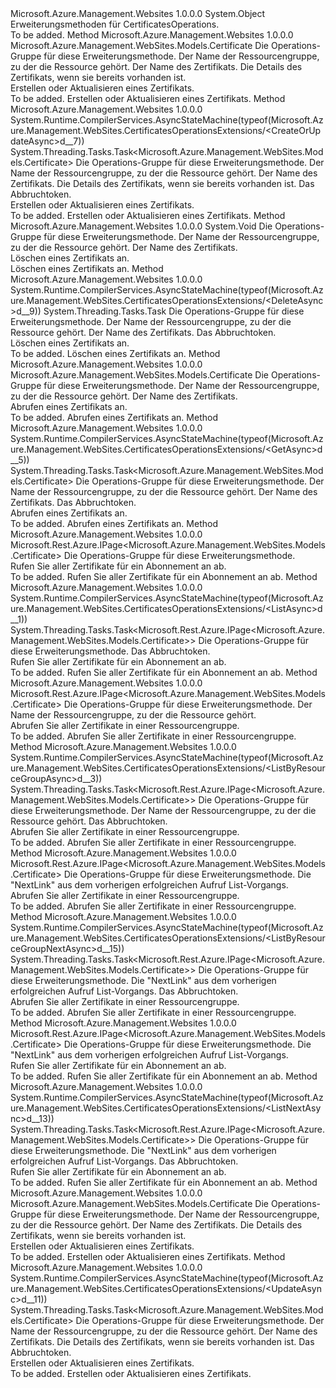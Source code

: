 <Type Name="CertificatesOperationsExtensions" FullName="Microsoft.Azure.Management.WebSites.CertificatesOperationsExtensions">
  <TypeSignature Language="C#" Value="public static class CertificatesOperationsExtensions" />
  <TypeSignature Language="ILAsm" Value=".class public auto ansi abstract sealed beforefieldinit CertificatesOperationsExtensions extends System.Object" />
  <TypeSignature Language="DocId" Value="T:Microsoft.Azure.Management.WebSites.CertificatesOperationsExtensions" />
  <TypeSignature Language="VB.NET" Value="Public Module CertificatesOperationsExtensions" />
  <TypeSignature Language="F#" Value="type CertificatesOperationsExtensions = class" />
  <AssemblyInfo>
    <AssemblyName>Microsoft.Azure.Management.Websites</AssemblyName>
    <AssemblyVersion>1.0.0.0</AssemblyVersion>
  </AssemblyInfo>
  <Base>
    <BaseTypeName>System.Object</BaseTypeName>
  </Base>
  <Interfaces />
  <Docs>
    <summary>
            Erweiterungsmethoden für CertificatesOperations.
            </summary>
    <remarks>To be added.</remarks>
  </Docs>
  <Members>
    <Member MemberName="CreateOrUpdate">
      <MemberSignature Language="C#" Value="public static Microsoft.Azure.Management.WebSites.Models.Certificate CreateOrUpdate (this Microsoft.Azure.Management.WebSites.ICertificatesOperations operations, string resourceGroupName, string name, Microsoft.Azure.Management.WebSites.Models.Certificate certificateEnvelope);" />
      <MemberSignature Language="ILAsm" Value=".method public static hidebysig class Microsoft.Azure.Management.WebSites.Models.Certificate CreateOrUpdate(class Microsoft.Azure.Management.WebSites.ICertificatesOperations operations, string resourceGroupName, string name, class Microsoft.Azure.Management.WebSites.Models.Certificate certificateEnvelope) cil managed" />
      <MemberSignature Language="DocId" Value="M:Microsoft.Azure.Management.WebSites.CertificatesOperationsExtensions.CreateOrUpdate(Microsoft.Azure.Management.WebSites.ICertificatesOperations,System.String,System.String,Microsoft.Azure.Management.WebSites.Models.Certificate)" />
      <MemberSignature Language="VB.NET" Value="&lt;Extension()&gt;&#xA;Public Function CreateOrUpdate (operations As ICertificatesOperations, resourceGroupName As String, name As String, certificateEnvelope As Certificate) As Certificate" />
      <MemberSignature Language="F#" Value="static member CreateOrUpdate : Microsoft.Azure.Management.WebSites.ICertificatesOperations * string * string * Microsoft.Azure.Management.WebSites.Models.Certificate -&gt; Microsoft.Azure.Management.WebSites.Models.Certificate" Usage="Microsoft.Azure.Management.WebSites.CertificatesOperationsExtensions.CreateOrUpdate (operations, resourceGroupName, name, certificateEnvelope)" />
      <MemberType>Method</MemberType>
      <AssemblyInfo>
        <AssemblyName>Microsoft.Azure.Management.Websites</AssemblyName>
        <AssemblyVersion>1.0.0.0</AssemblyVersion>
      </AssemblyInfo>
      <ReturnValue>
        <ReturnType>Microsoft.Azure.Management.WebSites.Models.Certificate</ReturnType>
      </ReturnValue>
      <Parameters>
        <Parameter Name="operations" Type="Microsoft.Azure.Management.WebSites.ICertificatesOperations" RefType="this" />
        <Parameter Name="resourceGroupName" Type="System.String" />
        <Parameter Name="name" Type="System.String" />
        <Parameter Name="certificateEnvelope" Type="Microsoft.Azure.Management.WebSites.Models.Certificate" />
      </Parameters>
      <Docs>
        <param name="operations">
            Die Operations-Gruppe für diese Erweiterungsmethode.
            </param>
        <param name="resourceGroupName">
            Der Name der Ressourcengruppe, zu der die Ressource gehört.
            </param>
        <param name="name">
            Der Name des Zertifikats.
            </param>
        <param name="certificateEnvelope">
            Die Details des Zertifikats, wenn sie bereits vorhanden ist.
            </param>
        <summary>
            Erstellen oder Aktualisieren eines Zertifikats.
            </summary>
        <returns>To be added.</returns>
        <remarks>
            Erstellen oder Aktualisieren eines Zertifikats.
            </remarks>
      </Docs>
    </Member>
    <Member MemberName="CreateOrUpdateAsync">
      <MemberSignature Language="C#" Value="public static System.Threading.Tasks.Task&lt;Microsoft.Azure.Management.WebSites.Models.Certificate&gt; CreateOrUpdateAsync (this Microsoft.Azure.Management.WebSites.ICertificatesOperations operations, string resourceGroupName, string name, Microsoft.Azure.Management.WebSites.Models.Certificate certificateEnvelope, System.Threading.CancellationToken cancellationToken = null);" />
      <MemberSignature Language="ILAsm" Value=".method public static hidebysig class System.Threading.Tasks.Task`1&lt;class Microsoft.Azure.Management.WebSites.Models.Certificate&gt; CreateOrUpdateAsync(class Microsoft.Azure.Management.WebSites.ICertificatesOperations operations, string resourceGroupName, string name, class Microsoft.Azure.Management.WebSites.Models.Certificate certificateEnvelope, valuetype System.Threading.CancellationToken cancellationToken) cil managed" />
      <MemberSignature Language="DocId" Value="M:Microsoft.Azure.Management.WebSites.CertificatesOperationsExtensions.CreateOrUpdateAsync(Microsoft.Azure.Management.WebSites.ICertificatesOperations,System.String,System.String,Microsoft.Azure.Management.WebSites.Models.Certificate,System.Threading.CancellationToken)" />
      <MemberSignature Language="F#" Value="static member CreateOrUpdateAsync : Microsoft.Azure.Management.WebSites.ICertificatesOperations * string * string * Microsoft.Azure.Management.WebSites.Models.Certificate * System.Threading.CancellationToken -&gt; System.Threading.Tasks.Task&lt;Microsoft.Azure.Management.WebSites.Models.Certificate&gt;" Usage="Microsoft.Azure.Management.WebSites.CertificatesOperationsExtensions.CreateOrUpdateAsync (operations, resourceGroupName, name, certificateEnvelope, cancellationToken)" />
      <MemberType>Method</MemberType>
      <AssemblyInfo>
        <AssemblyName>Microsoft.Azure.Management.Websites</AssemblyName>
        <AssemblyVersion>1.0.0.0</AssemblyVersion>
      </AssemblyInfo>
      <Attributes>
        <Attribute>
          <AttributeName>System.Runtime.CompilerServices.AsyncStateMachine(typeof(Microsoft.Azure.Management.WebSites.CertificatesOperationsExtensions/&lt;CreateOrUpdateAsync&gt;d__7))</AttributeName>
        </Attribute>
      </Attributes>
      <ReturnValue>
        <ReturnType>System.Threading.Tasks.Task&lt;Microsoft.Azure.Management.WebSites.Models.Certificate&gt;</ReturnType>
      </ReturnValue>
      <Parameters>
        <Parameter Name="operations" Type="Microsoft.Azure.Management.WebSites.ICertificatesOperations" RefType="this" />
        <Parameter Name="resourceGroupName" Type="System.String" />
        <Parameter Name="name" Type="System.String" />
        <Parameter Name="certificateEnvelope" Type="Microsoft.Azure.Management.WebSites.Models.Certificate" />
        <Parameter Name="cancellationToken" Type="System.Threading.CancellationToken" />
      </Parameters>
      <Docs>
        <param name="operations">
            Die Operations-Gruppe für diese Erweiterungsmethode.
            </param>
        <param name="resourceGroupName">
            Der Name der Ressourcengruppe, zu der die Ressource gehört.
            </param>
        <param name="name">
            Der Name des Zertifikats.
            </param>
        <param name="certificateEnvelope">
            Die Details des Zertifikats, wenn sie bereits vorhanden ist.
            </param>
        <param name="cancellationToken">
            Das Abbruchtoken.
            </param>
        <summary>
            Erstellen oder Aktualisieren eines Zertifikats.
            </summary>
        <returns>To be added.</returns>
        <remarks>
            Erstellen oder Aktualisieren eines Zertifikats.
            </remarks>
      </Docs>
    </Member>
    <Member MemberName="Delete">
      <MemberSignature Language="C#" Value="public static void Delete (this Microsoft.Azure.Management.WebSites.ICertificatesOperations operations, string resourceGroupName, string name);" />
      <MemberSignature Language="ILAsm" Value=".method public static hidebysig void Delete(class Microsoft.Azure.Management.WebSites.ICertificatesOperations operations, string resourceGroupName, string name) cil managed" />
      <MemberSignature Language="DocId" Value="M:Microsoft.Azure.Management.WebSites.CertificatesOperationsExtensions.Delete(Microsoft.Azure.Management.WebSites.ICertificatesOperations,System.String,System.String)" />
      <MemberSignature Language="VB.NET" Value="&lt;Extension()&gt;&#xA;Public Sub Delete (operations As ICertificatesOperations, resourceGroupName As String, name As String)" />
      <MemberSignature Language="F#" Value="static member Delete : Microsoft.Azure.Management.WebSites.ICertificatesOperations * string * string -&gt; unit" Usage="Microsoft.Azure.Management.WebSites.CertificatesOperationsExtensions.Delete (operations, resourceGroupName, name)" />
      <MemberType>Method</MemberType>
      <AssemblyInfo>
        <AssemblyName>Microsoft.Azure.Management.Websites</AssemblyName>
        <AssemblyVersion>1.0.0.0</AssemblyVersion>
      </AssemblyInfo>
      <ReturnValue>
        <ReturnType>System.Void</ReturnType>
      </ReturnValue>
      <Parameters>
        <Parameter Name="operations" Type="Microsoft.Azure.Management.WebSites.ICertificatesOperations" RefType="this" />
        <Parameter Name="resourceGroupName" Type="System.String" />
        <Parameter Name="name" Type="System.String" />
      </Parameters>
      <Docs>
        <param name="operations">
            Die Operations-Gruppe für diese Erweiterungsmethode.
            </param>
        <param name="resourceGroupName">
            Der Name der Ressourcengruppe, zu der die Ressource gehört.
            </param>
        <param name="name">
            Der Name des Zertifikats.
            </param>
        <summary>
            Löschen eines Zertifikats an.
            </summary>
        <remarks>
            Löschen eines Zertifikats an.
            </remarks>
      </Docs>
    </Member>
    <Member MemberName="DeleteAsync">
      <MemberSignature Language="C#" Value="public static System.Threading.Tasks.Task DeleteAsync (this Microsoft.Azure.Management.WebSites.ICertificatesOperations operations, string resourceGroupName, string name, System.Threading.CancellationToken cancellationToken = null);" />
      <MemberSignature Language="ILAsm" Value=".method public static hidebysig class System.Threading.Tasks.Task DeleteAsync(class Microsoft.Azure.Management.WebSites.ICertificatesOperations operations, string resourceGroupName, string name, valuetype System.Threading.CancellationToken cancellationToken) cil managed" />
      <MemberSignature Language="DocId" Value="M:Microsoft.Azure.Management.WebSites.CertificatesOperationsExtensions.DeleteAsync(Microsoft.Azure.Management.WebSites.ICertificatesOperations,System.String,System.String,System.Threading.CancellationToken)" />
      <MemberSignature Language="F#" Value="static member DeleteAsync : Microsoft.Azure.Management.WebSites.ICertificatesOperations * string * string * System.Threading.CancellationToken -&gt; System.Threading.Tasks.Task" Usage="Microsoft.Azure.Management.WebSites.CertificatesOperationsExtensions.DeleteAsync (operations, resourceGroupName, name, cancellationToken)" />
      <MemberType>Method</MemberType>
      <AssemblyInfo>
        <AssemblyName>Microsoft.Azure.Management.Websites</AssemblyName>
        <AssemblyVersion>1.0.0.0</AssemblyVersion>
      </AssemblyInfo>
      <Attributes>
        <Attribute>
          <AttributeName>System.Runtime.CompilerServices.AsyncStateMachine(typeof(Microsoft.Azure.Management.WebSites.CertificatesOperationsExtensions/&lt;DeleteAsync&gt;d__9))</AttributeName>
        </Attribute>
      </Attributes>
      <ReturnValue>
        <ReturnType>System.Threading.Tasks.Task</ReturnType>
      </ReturnValue>
      <Parameters>
        <Parameter Name="operations" Type="Microsoft.Azure.Management.WebSites.ICertificatesOperations" RefType="this" />
        <Parameter Name="resourceGroupName" Type="System.String" />
        <Parameter Name="name" Type="System.String" />
        <Parameter Name="cancellationToken" Type="System.Threading.CancellationToken" />
      </Parameters>
      <Docs>
        <param name="operations">
            Die Operations-Gruppe für diese Erweiterungsmethode.
            </param>
        <param name="resourceGroupName">
            Der Name der Ressourcengruppe, zu der die Ressource gehört.
            </param>
        <param name="name">
            Der Name des Zertifikats.
            </param>
        <param name="cancellationToken">
            Das Abbruchtoken.
            </param>
        <summary>
            Löschen eines Zertifikats an.
            </summary>
        <returns>To be added.</returns>
        <remarks>
            Löschen eines Zertifikats an.
            </remarks>
      </Docs>
    </Member>
    <Member MemberName="Get">
      <MemberSignature Language="C#" Value="public static Microsoft.Azure.Management.WebSites.Models.Certificate Get (this Microsoft.Azure.Management.WebSites.ICertificatesOperations operations, string resourceGroupName, string name);" />
      <MemberSignature Language="ILAsm" Value=".method public static hidebysig class Microsoft.Azure.Management.WebSites.Models.Certificate Get(class Microsoft.Azure.Management.WebSites.ICertificatesOperations operations, string resourceGroupName, string name) cil managed" />
      <MemberSignature Language="DocId" Value="M:Microsoft.Azure.Management.WebSites.CertificatesOperationsExtensions.Get(Microsoft.Azure.Management.WebSites.ICertificatesOperations,System.String,System.String)" />
      <MemberSignature Language="VB.NET" Value="&lt;Extension()&gt;&#xA;Public Function Get (operations As ICertificatesOperations, resourceGroupName As String, name As String) As Certificate" />
      <MemberSignature Language="F#" Value="static member Get : Microsoft.Azure.Management.WebSites.ICertificatesOperations * string * string -&gt; Microsoft.Azure.Management.WebSites.Models.Certificate" Usage="Microsoft.Azure.Management.WebSites.CertificatesOperationsExtensions.Get (operations, resourceGroupName, name)" />
      <MemberType>Method</MemberType>
      <AssemblyInfo>
        <AssemblyName>Microsoft.Azure.Management.Websites</AssemblyName>
        <AssemblyVersion>1.0.0.0</AssemblyVersion>
      </AssemblyInfo>
      <ReturnValue>
        <ReturnType>Microsoft.Azure.Management.WebSites.Models.Certificate</ReturnType>
      </ReturnValue>
      <Parameters>
        <Parameter Name="operations" Type="Microsoft.Azure.Management.WebSites.ICertificatesOperations" RefType="this" />
        <Parameter Name="resourceGroupName" Type="System.String" />
        <Parameter Name="name" Type="System.String" />
      </Parameters>
      <Docs>
        <param name="operations">
            Die Operations-Gruppe für diese Erweiterungsmethode.
            </param>
        <param name="resourceGroupName">
            Der Name der Ressourcengruppe, zu der die Ressource gehört.
            </param>
        <param name="name">
            Der Name des Zertifikats.
            </param>
        <summary>
            Abrufen eines Zertifikats an.
            </summary>
        <returns>To be added.</returns>
        <remarks>
            Abrufen eines Zertifikats an.
            </remarks>
      </Docs>
    </Member>
    <Member MemberName="GetAsync">
      <MemberSignature Language="C#" Value="public static System.Threading.Tasks.Task&lt;Microsoft.Azure.Management.WebSites.Models.Certificate&gt; GetAsync (this Microsoft.Azure.Management.WebSites.ICertificatesOperations operations, string resourceGroupName, string name, System.Threading.CancellationToken cancellationToken = null);" />
      <MemberSignature Language="ILAsm" Value=".method public static hidebysig class System.Threading.Tasks.Task`1&lt;class Microsoft.Azure.Management.WebSites.Models.Certificate&gt; GetAsync(class Microsoft.Azure.Management.WebSites.ICertificatesOperations operations, string resourceGroupName, string name, valuetype System.Threading.CancellationToken cancellationToken) cil managed" />
      <MemberSignature Language="DocId" Value="M:Microsoft.Azure.Management.WebSites.CertificatesOperationsExtensions.GetAsync(Microsoft.Azure.Management.WebSites.ICertificatesOperations,System.String,System.String,System.Threading.CancellationToken)" />
      <MemberSignature Language="F#" Value="static member GetAsync : Microsoft.Azure.Management.WebSites.ICertificatesOperations * string * string * System.Threading.CancellationToken -&gt; System.Threading.Tasks.Task&lt;Microsoft.Azure.Management.WebSites.Models.Certificate&gt;" Usage="Microsoft.Azure.Management.WebSites.CertificatesOperationsExtensions.GetAsync (operations, resourceGroupName, name, cancellationToken)" />
      <MemberType>Method</MemberType>
      <AssemblyInfo>
        <AssemblyName>Microsoft.Azure.Management.Websites</AssemblyName>
        <AssemblyVersion>1.0.0.0</AssemblyVersion>
      </AssemblyInfo>
      <Attributes>
        <Attribute>
          <AttributeName>System.Runtime.CompilerServices.AsyncStateMachine(typeof(Microsoft.Azure.Management.WebSites.CertificatesOperationsExtensions/&lt;GetAsync&gt;d__5))</AttributeName>
        </Attribute>
      </Attributes>
      <ReturnValue>
        <ReturnType>System.Threading.Tasks.Task&lt;Microsoft.Azure.Management.WebSites.Models.Certificate&gt;</ReturnType>
      </ReturnValue>
      <Parameters>
        <Parameter Name="operations" Type="Microsoft.Azure.Management.WebSites.ICertificatesOperations" RefType="this" />
        <Parameter Name="resourceGroupName" Type="System.String" />
        <Parameter Name="name" Type="System.String" />
        <Parameter Name="cancellationToken" Type="System.Threading.CancellationToken" />
      </Parameters>
      <Docs>
        <param name="operations">
            Die Operations-Gruppe für diese Erweiterungsmethode.
            </param>
        <param name="resourceGroupName">
            Der Name der Ressourcengruppe, zu der die Ressource gehört.
            </param>
        <param name="name">
            Der Name des Zertifikats.
            </param>
        <param name="cancellationToken">
            Das Abbruchtoken.
            </param>
        <summary>
            Abrufen eines Zertifikats an.
            </summary>
        <returns>To be added.</returns>
        <remarks>
            Abrufen eines Zertifikats an.
            </remarks>
      </Docs>
    </Member>
    <Member MemberName="List">
      <MemberSignature Language="C#" Value="public static Microsoft.Rest.Azure.IPage&lt;Microsoft.Azure.Management.WebSites.Models.Certificate&gt; List (this Microsoft.Azure.Management.WebSites.ICertificatesOperations operations);" />
      <MemberSignature Language="ILAsm" Value=".method public static hidebysig class Microsoft.Rest.Azure.IPage`1&lt;class Microsoft.Azure.Management.WebSites.Models.Certificate&gt; List(class Microsoft.Azure.Management.WebSites.ICertificatesOperations operations) cil managed" />
      <MemberSignature Language="DocId" Value="M:Microsoft.Azure.Management.WebSites.CertificatesOperationsExtensions.List(Microsoft.Azure.Management.WebSites.ICertificatesOperations)" />
      <MemberSignature Language="VB.NET" Value="&lt;Extension()&gt;&#xA;Public Function List (operations As ICertificatesOperations) As IPage(Of Certificate)" />
      <MemberSignature Language="F#" Value="static member List : Microsoft.Azure.Management.WebSites.ICertificatesOperations -&gt; Microsoft.Rest.Azure.IPage&lt;Microsoft.Azure.Management.WebSites.Models.Certificate&gt;" Usage="Microsoft.Azure.Management.WebSites.CertificatesOperationsExtensions.List operations" />
      <MemberType>Method</MemberType>
      <AssemblyInfo>
        <AssemblyName>Microsoft.Azure.Management.Websites</AssemblyName>
        <AssemblyVersion>1.0.0.0</AssemblyVersion>
      </AssemblyInfo>
      <ReturnValue>
        <ReturnType>Microsoft.Rest.Azure.IPage&lt;Microsoft.Azure.Management.WebSites.Models.Certificate&gt;</ReturnType>
      </ReturnValue>
      <Parameters>
        <Parameter Name="operations" Type="Microsoft.Azure.Management.WebSites.ICertificatesOperations" RefType="this" />
      </Parameters>
      <Docs>
        <param name="operations">
            Die Operations-Gruppe für diese Erweiterungsmethode.
            </param>
        <summary>
            Rufen Sie aller Zertifikate für ein Abonnement an ab.
            </summary>
        <returns>To be added.</returns>
        <remarks>
            Rufen Sie aller Zertifikate für ein Abonnement an ab.
            </remarks>
      </Docs>
    </Member>
    <Member MemberName="ListAsync">
      <MemberSignature Language="C#" Value="public static System.Threading.Tasks.Task&lt;Microsoft.Rest.Azure.IPage&lt;Microsoft.Azure.Management.WebSites.Models.Certificate&gt;&gt; ListAsync (this Microsoft.Azure.Management.WebSites.ICertificatesOperations operations, System.Threading.CancellationToken cancellationToken = null);" />
      <MemberSignature Language="ILAsm" Value=".method public static hidebysig class System.Threading.Tasks.Task`1&lt;class Microsoft.Rest.Azure.IPage`1&lt;class Microsoft.Azure.Management.WebSites.Models.Certificate&gt;&gt; ListAsync(class Microsoft.Azure.Management.WebSites.ICertificatesOperations operations, valuetype System.Threading.CancellationToken cancellationToken) cil managed" />
      <MemberSignature Language="DocId" Value="M:Microsoft.Azure.Management.WebSites.CertificatesOperationsExtensions.ListAsync(Microsoft.Azure.Management.WebSites.ICertificatesOperations,System.Threading.CancellationToken)" />
      <MemberSignature Language="F#" Value="static member ListAsync : Microsoft.Azure.Management.WebSites.ICertificatesOperations * System.Threading.CancellationToken -&gt; System.Threading.Tasks.Task&lt;Microsoft.Rest.Azure.IPage&lt;Microsoft.Azure.Management.WebSites.Models.Certificate&gt;&gt;" Usage="Microsoft.Azure.Management.WebSites.CertificatesOperationsExtensions.ListAsync (operations, cancellationToken)" />
      <MemberType>Method</MemberType>
      <AssemblyInfo>
        <AssemblyName>Microsoft.Azure.Management.Websites</AssemblyName>
        <AssemblyVersion>1.0.0.0</AssemblyVersion>
      </AssemblyInfo>
      <Attributes>
        <Attribute>
          <AttributeName>System.Runtime.CompilerServices.AsyncStateMachine(typeof(Microsoft.Azure.Management.WebSites.CertificatesOperationsExtensions/&lt;ListAsync&gt;d__1))</AttributeName>
        </Attribute>
      </Attributes>
      <ReturnValue>
        <ReturnType>System.Threading.Tasks.Task&lt;Microsoft.Rest.Azure.IPage&lt;Microsoft.Azure.Management.WebSites.Models.Certificate&gt;&gt;</ReturnType>
      </ReturnValue>
      <Parameters>
        <Parameter Name="operations" Type="Microsoft.Azure.Management.WebSites.ICertificatesOperations" RefType="this" />
        <Parameter Name="cancellationToken" Type="System.Threading.CancellationToken" />
      </Parameters>
      <Docs>
        <param name="operations">
            Die Operations-Gruppe für diese Erweiterungsmethode.
            </param>
        <param name="cancellationToken">
            Das Abbruchtoken.
            </param>
        <summary>
            Rufen Sie aller Zertifikate für ein Abonnement an ab.
            </summary>
        <returns>To be added.</returns>
        <remarks>
            Rufen Sie aller Zertifikate für ein Abonnement an ab.
            </remarks>
      </Docs>
    </Member>
    <Member MemberName="ListByResourceGroup">
      <MemberSignature Language="C#" Value="public static Microsoft.Rest.Azure.IPage&lt;Microsoft.Azure.Management.WebSites.Models.Certificate&gt; ListByResourceGroup (this Microsoft.Azure.Management.WebSites.ICertificatesOperations operations, string resourceGroupName);" />
      <MemberSignature Language="ILAsm" Value=".method public static hidebysig class Microsoft.Rest.Azure.IPage`1&lt;class Microsoft.Azure.Management.WebSites.Models.Certificate&gt; ListByResourceGroup(class Microsoft.Azure.Management.WebSites.ICertificatesOperations operations, string resourceGroupName) cil managed" />
      <MemberSignature Language="DocId" Value="M:Microsoft.Azure.Management.WebSites.CertificatesOperationsExtensions.ListByResourceGroup(Microsoft.Azure.Management.WebSites.ICertificatesOperations,System.String)" />
      <MemberSignature Language="VB.NET" Value="&lt;Extension()&gt;&#xA;Public Function ListByResourceGroup (operations As ICertificatesOperations, resourceGroupName As String) As IPage(Of Certificate)" />
      <MemberSignature Language="F#" Value="static member ListByResourceGroup : Microsoft.Azure.Management.WebSites.ICertificatesOperations * string -&gt; Microsoft.Rest.Azure.IPage&lt;Microsoft.Azure.Management.WebSites.Models.Certificate&gt;" Usage="Microsoft.Azure.Management.WebSites.CertificatesOperationsExtensions.ListByResourceGroup (operations, resourceGroupName)" />
      <MemberType>Method</MemberType>
      <AssemblyInfo>
        <AssemblyName>Microsoft.Azure.Management.Websites</AssemblyName>
        <AssemblyVersion>1.0.0.0</AssemblyVersion>
      </AssemblyInfo>
      <ReturnValue>
        <ReturnType>Microsoft.Rest.Azure.IPage&lt;Microsoft.Azure.Management.WebSites.Models.Certificate&gt;</ReturnType>
      </ReturnValue>
      <Parameters>
        <Parameter Name="operations" Type="Microsoft.Azure.Management.WebSites.ICertificatesOperations" RefType="this" />
        <Parameter Name="resourceGroupName" Type="System.String" />
      </Parameters>
      <Docs>
        <param name="operations">
            Die Operations-Gruppe für diese Erweiterungsmethode.
            </param>
        <param name="resourceGroupName">
            Der Name der Ressourcengruppe, zu der die Ressource gehört.
            </param>
        <summary>
            Abrufen Sie aller Zertifikate in einer Ressourcengruppe.
            </summary>
        <returns>To be added.</returns>
        <remarks>
            Abrufen Sie aller Zertifikate in einer Ressourcengruppe.
            </remarks>
      </Docs>
    </Member>
    <Member MemberName="ListByResourceGroupAsync">
      <MemberSignature Language="C#" Value="public static System.Threading.Tasks.Task&lt;Microsoft.Rest.Azure.IPage&lt;Microsoft.Azure.Management.WebSites.Models.Certificate&gt;&gt; ListByResourceGroupAsync (this Microsoft.Azure.Management.WebSites.ICertificatesOperations operations, string resourceGroupName, System.Threading.CancellationToken cancellationToken = null);" />
      <MemberSignature Language="ILAsm" Value=".method public static hidebysig class System.Threading.Tasks.Task`1&lt;class Microsoft.Rest.Azure.IPage`1&lt;class Microsoft.Azure.Management.WebSites.Models.Certificate&gt;&gt; ListByResourceGroupAsync(class Microsoft.Azure.Management.WebSites.ICertificatesOperations operations, string resourceGroupName, valuetype System.Threading.CancellationToken cancellationToken) cil managed" />
      <MemberSignature Language="DocId" Value="M:Microsoft.Azure.Management.WebSites.CertificatesOperationsExtensions.ListByResourceGroupAsync(Microsoft.Azure.Management.WebSites.ICertificatesOperations,System.String,System.Threading.CancellationToken)" />
      <MemberSignature Language="F#" Value="static member ListByResourceGroupAsync : Microsoft.Azure.Management.WebSites.ICertificatesOperations * string * System.Threading.CancellationToken -&gt; System.Threading.Tasks.Task&lt;Microsoft.Rest.Azure.IPage&lt;Microsoft.Azure.Management.WebSites.Models.Certificate&gt;&gt;" Usage="Microsoft.Azure.Management.WebSites.CertificatesOperationsExtensions.ListByResourceGroupAsync (operations, resourceGroupName, cancellationToken)" />
      <MemberType>Method</MemberType>
      <AssemblyInfo>
        <AssemblyName>Microsoft.Azure.Management.Websites</AssemblyName>
        <AssemblyVersion>1.0.0.0</AssemblyVersion>
      </AssemblyInfo>
      <Attributes>
        <Attribute>
          <AttributeName>System.Runtime.CompilerServices.AsyncStateMachine(typeof(Microsoft.Azure.Management.WebSites.CertificatesOperationsExtensions/&lt;ListByResourceGroupAsync&gt;d__3))</AttributeName>
        </Attribute>
      </Attributes>
      <ReturnValue>
        <ReturnType>System.Threading.Tasks.Task&lt;Microsoft.Rest.Azure.IPage&lt;Microsoft.Azure.Management.WebSites.Models.Certificate&gt;&gt;</ReturnType>
      </ReturnValue>
      <Parameters>
        <Parameter Name="operations" Type="Microsoft.Azure.Management.WebSites.ICertificatesOperations" RefType="this" />
        <Parameter Name="resourceGroupName" Type="System.String" />
        <Parameter Name="cancellationToken" Type="System.Threading.CancellationToken" />
      </Parameters>
      <Docs>
        <param name="operations">
            Die Operations-Gruppe für diese Erweiterungsmethode.
            </param>
        <param name="resourceGroupName">
            Der Name der Ressourcengruppe, zu der die Ressource gehört.
            </param>
        <param name="cancellationToken">
            Das Abbruchtoken.
            </param>
        <summary>
            Abrufen Sie aller Zertifikate in einer Ressourcengruppe.
            </summary>
        <returns>To be added.</returns>
        <remarks>
            Abrufen Sie aller Zertifikate in einer Ressourcengruppe.
            </remarks>
      </Docs>
    </Member>
    <Member MemberName="ListByResourceGroupNext">
      <MemberSignature Language="C#" Value="public static Microsoft.Rest.Azure.IPage&lt;Microsoft.Azure.Management.WebSites.Models.Certificate&gt; ListByResourceGroupNext (this Microsoft.Azure.Management.WebSites.ICertificatesOperations operations, string nextPageLink);" />
      <MemberSignature Language="ILAsm" Value=".method public static hidebysig class Microsoft.Rest.Azure.IPage`1&lt;class Microsoft.Azure.Management.WebSites.Models.Certificate&gt; ListByResourceGroupNext(class Microsoft.Azure.Management.WebSites.ICertificatesOperations operations, string nextPageLink) cil managed" />
      <MemberSignature Language="DocId" Value="M:Microsoft.Azure.Management.WebSites.CertificatesOperationsExtensions.ListByResourceGroupNext(Microsoft.Azure.Management.WebSites.ICertificatesOperations,System.String)" />
      <MemberSignature Language="VB.NET" Value="&lt;Extension()&gt;&#xA;Public Function ListByResourceGroupNext (operations As ICertificatesOperations, nextPageLink As String) As IPage(Of Certificate)" />
      <MemberSignature Language="F#" Value="static member ListByResourceGroupNext : Microsoft.Azure.Management.WebSites.ICertificatesOperations * string -&gt; Microsoft.Rest.Azure.IPage&lt;Microsoft.Azure.Management.WebSites.Models.Certificate&gt;" Usage="Microsoft.Azure.Management.WebSites.CertificatesOperationsExtensions.ListByResourceGroupNext (operations, nextPageLink)" />
      <MemberType>Method</MemberType>
      <AssemblyInfo>
        <AssemblyName>Microsoft.Azure.Management.Websites</AssemblyName>
        <AssemblyVersion>1.0.0.0</AssemblyVersion>
      </AssemblyInfo>
      <ReturnValue>
        <ReturnType>Microsoft.Rest.Azure.IPage&lt;Microsoft.Azure.Management.WebSites.Models.Certificate&gt;</ReturnType>
      </ReturnValue>
      <Parameters>
        <Parameter Name="operations" Type="Microsoft.Azure.Management.WebSites.ICertificatesOperations" RefType="this" />
        <Parameter Name="nextPageLink" Type="System.String" />
      </Parameters>
      <Docs>
        <param name="operations">
            Die Operations-Gruppe für diese Erweiterungsmethode.
            </param>
        <param name="nextPageLink">
            Die "NextLink" aus dem vorherigen erfolgreichen Aufruf List-Vorgangs.
            </param>
        <summary>
            Abrufen Sie aller Zertifikate in einer Ressourcengruppe.
            </summary>
        <returns>To be added.</returns>
        <remarks>
            Abrufen Sie aller Zertifikate in einer Ressourcengruppe.
            </remarks>
      </Docs>
    </Member>
    <Member MemberName="ListByResourceGroupNextAsync">
      <MemberSignature Language="C#" Value="public static System.Threading.Tasks.Task&lt;Microsoft.Rest.Azure.IPage&lt;Microsoft.Azure.Management.WebSites.Models.Certificate&gt;&gt; ListByResourceGroupNextAsync (this Microsoft.Azure.Management.WebSites.ICertificatesOperations operations, string nextPageLink, System.Threading.CancellationToken cancellationToken = null);" />
      <MemberSignature Language="ILAsm" Value=".method public static hidebysig class System.Threading.Tasks.Task`1&lt;class Microsoft.Rest.Azure.IPage`1&lt;class Microsoft.Azure.Management.WebSites.Models.Certificate&gt;&gt; ListByResourceGroupNextAsync(class Microsoft.Azure.Management.WebSites.ICertificatesOperations operations, string nextPageLink, valuetype System.Threading.CancellationToken cancellationToken) cil managed" />
      <MemberSignature Language="DocId" Value="M:Microsoft.Azure.Management.WebSites.CertificatesOperationsExtensions.ListByResourceGroupNextAsync(Microsoft.Azure.Management.WebSites.ICertificatesOperations,System.String,System.Threading.CancellationToken)" />
      <MemberSignature Language="F#" Value="static member ListByResourceGroupNextAsync : Microsoft.Azure.Management.WebSites.ICertificatesOperations * string * System.Threading.CancellationToken -&gt; System.Threading.Tasks.Task&lt;Microsoft.Rest.Azure.IPage&lt;Microsoft.Azure.Management.WebSites.Models.Certificate&gt;&gt;" Usage="Microsoft.Azure.Management.WebSites.CertificatesOperationsExtensions.ListByResourceGroupNextAsync (operations, nextPageLink, cancellationToken)" />
      <MemberType>Method</MemberType>
      <AssemblyInfo>
        <AssemblyName>Microsoft.Azure.Management.Websites</AssemblyName>
        <AssemblyVersion>1.0.0.0</AssemblyVersion>
      </AssemblyInfo>
      <Attributes>
        <Attribute>
          <AttributeName>System.Runtime.CompilerServices.AsyncStateMachine(typeof(Microsoft.Azure.Management.WebSites.CertificatesOperationsExtensions/&lt;ListByResourceGroupNextAsync&gt;d__15))</AttributeName>
        </Attribute>
      </Attributes>
      <ReturnValue>
        <ReturnType>System.Threading.Tasks.Task&lt;Microsoft.Rest.Azure.IPage&lt;Microsoft.Azure.Management.WebSites.Models.Certificate&gt;&gt;</ReturnType>
      </ReturnValue>
      <Parameters>
        <Parameter Name="operations" Type="Microsoft.Azure.Management.WebSites.ICertificatesOperations" RefType="this" />
        <Parameter Name="nextPageLink" Type="System.String" />
        <Parameter Name="cancellationToken" Type="System.Threading.CancellationToken" />
      </Parameters>
      <Docs>
        <param name="operations">
            Die Operations-Gruppe für diese Erweiterungsmethode.
            </param>
        <param name="nextPageLink">
            Die "NextLink" aus dem vorherigen erfolgreichen Aufruf List-Vorgangs.
            </param>
        <param name="cancellationToken">
            Das Abbruchtoken.
            </param>
        <summary>
            Abrufen Sie aller Zertifikate in einer Ressourcengruppe.
            </summary>
        <returns>To be added.</returns>
        <remarks>
            Abrufen Sie aller Zertifikate in einer Ressourcengruppe.
            </remarks>
      </Docs>
    </Member>
    <Member MemberName="ListNext">
      <MemberSignature Language="C#" Value="public static Microsoft.Rest.Azure.IPage&lt;Microsoft.Azure.Management.WebSites.Models.Certificate&gt; ListNext (this Microsoft.Azure.Management.WebSites.ICertificatesOperations operations, string nextPageLink);" />
      <MemberSignature Language="ILAsm" Value=".method public static hidebysig class Microsoft.Rest.Azure.IPage`1&lt;class Microsoft.Azure.Management.WebSites.Models.Certificate&gt; ListNext(class Microsoft.Azure.Management.WebSites.ICertificatesOperations operations, string nextPageLink) cil managed" />
      <MemberSignature Language="DocId" Value="M:Microsoft.Azure.Management.WebSites.CertificatesOperationsExtensions.ListNext(Microsoft.Azure.Management.WebSites.ICertificatesOperations,System.String)" />
      <MemberSignature Language="VB.NET" Value="&lt;Extension()&gt;&#xA;Public Function ListNext (operations As ICertificatesOperations, nextPageLink As String) As IPage(Of Certificate)" />
      <MemberSignature Language="F#" Value="static member ListNext : Microsoft.Azure.Management.WebSites.ICertificatesOperations * string -&gt; Microsoft.Rest.Azure.IPage&lt;Microsoft.Azure.Management.WebSites.Models.Certificate&gt;" Usage="Microsoft.Azure.Management.WebSites.CertificatesOperationsExtensions.ListNext (operations, nextPageLink)" />
      <MemberType>Method</MemberType>
      <AssemblyInfo>
        <AssemblyName>Microsoft.Azure.Management.Websites</AssemblyName>
        <AssemblyVersion>1.0.0.0</AssemblyVersion>
      </AssemblyInfo>
      <ReturnValue>
        <ReturnType>Microsoft.Rest.Azure.IPage&lt;Microsoft.Azure.Management.WebSites.Models.Certificate&gt;</ReturnType>
      </ReturnValue>
      <Parameters>
        <Parameter Name="operations" Type="Microsoft.Azure.Management.WebSites.ICertificatesOperations" RefType="this" />
        <Parameter Name="nextPageLink" Type="System.String" />
      </Parameters>
      <Docs>
        <param name="operations">
            Die Operations-Gruppe für diese Erweiterungsmethode.
            </param>
        <param name="nextPageLink">
            Die "NextLink" aus dem vorherigen erfolgreichen Aufruf List-Vorgangs.
            </param>
        <summary>
            Rufen Sie aller Zertifikate für ein Abonnement an ab.
            </summary>
        <returns>To be added.</returns>
        <remarks>
            Rufen Sie aller Zertifikate für ein Abonnement an ab.
            </remarks>
      </Docs>
    </Member>
    <Member MemberName="ListNextAsync">
      <MemberSignature Language="C#" Value="public static System.Threading.Tasks.Task&lt;Microsoft.Rest.Azure.IPage&lt;Microsoft.Azure.Management.WebSites.Models.Certificate&gt;&gt; ListNextAsync (this Microsoft.Azure.Management.WebSites.ICertificatesOperations operations, string nextPageLink, System.Threading.CancellationToken cancellationToken = null);" />
      <MemberSignature Language="ILAsm" Value=".method public static hidebysig class System.Threading.Tasks.Task`1&lt;class Microsoft.Rest.Azure.IPage`1&lt;class Microsoft.Azure.Management.WebSites.Models.Certificate&gt;&gt; ListNextAsync(class Microsoft.Azure.Management.WebSites.ICertificatesOperations operations, string nextPageLink, valuetype System.Threading.CancellationToken cancellationToken) cil managed" />
      <MemberSignature Language="DocId" Value="M:Microsoft.Azure.Management.WebSites.CertificatesOperationsExtensions.ListNextAsync(Microsoft.Azure.Management.WebSites.ICertificatesOperations,System.String,System.Threading.CancellationToken)" />
      <MemberSignature Language="F#" Value="static member ListNextAsync : Microsoft.Azure.Management.WebSites.ICertificatesOperations * string * System.Threading.CancellationToken -&gt; System.Threading.Tasks.Task&lt;Microsoft.Rest.Azure.IPage&lt;Microsoft.Azure.Management.WebSites.Models.Certificate&gt;&gt;" Usage="Microsoft.Azure.Management.WebSites.CertificatesOperationsExtensions.ListNextAsync (operations, nextPageLink, cancellationToken)" />
      <MemberType>Method</MemberType>
      <AssemblyInfo>
        <AssemblyName>Microsoft.Azure.Management.Websites</AssemblyName>
        <AssemblyVersion>1.0.0.0</AssemblyVersion>
      </AssemblyInfo>
      <Attributes>
        <Attribute>
          <AttributeName>System.Runtime.CompilerServices.AsyncStateMachine(typeof(Microsoft.Azure.Management.WebSites.CertificatesOperationsExtensions/&lt;ListNextAsync&gt;d__13))</AttributeName>
        </Attribute>
      </Attributes>
      <ReturnValue>
        <ReturnType>System.Threading.Tasks.Task&lt;Microsoft.Rest.Azure.IPage&lt;Microsoft.Azure.Management.WebSites.Models.Certificate&gt;&gt;</ReturnType>
      </ReturnValue>
      <Parameters>
        <Parameter Name="operations" Type="Microsoft.Azure.Management.WebSites.ICertificatesOperations" RefType="this" />
        <Parameter Name="nextPageLink" Type="System.String" />
        <Parameter Name="cancellationToken" Type="System.Threading.CancellationToken" />
      </Parameters>
      <Docs>
        <param name="operations">
            Die Operations-Gruppe für diese Erweiterungsmethode.
            </param>
        <param name="nextPageLink">
            Die "NextLink" aus dem vorherigen erfolgreichen Aufruf List-Vorgangs.
            </param>
        <param name="cancellationToken">
            Das Abbruchtoken.
            </param>
        <summary>
            Rufen Sie aller Zertifikate für ein Abonnement an ab.
            </summary>
        <returns>To be added.</returns>
        <remarks>
            Rufen Sie aller Zertifikate für ein Abonnement an ab.
            </remarks>
      </Docs>
    </Member>
    <Member MemberName="Update">
      <MemberSignature Language="C#" Value="public static Microsoft.Azure.Management.WebSites.Models.Certificate Update (this Microsoft.Azure.Management.WebSites.ICertificatesOperations operations, string resourceGroupName, string name, Microsoft.Azure.Management.WebSites.Models.CertificatePatchResource certificateEnvelope);" />
      <MemberSignature Language="ILAsm" Value=".method public static hidebysig class Microsoft.Azure.Management.WebSites.Models.Certificate Update(class Microsoft.Azure.Management.WebSites.ICertificatesOperations operations, string resourceGroupName, string name, class Microsoft.Azure.Management.WebSites.Models.CertificatePatchResource certificateEnvelope) cil managed" />
      <MemberSignature Language="DocId" Value="M:Microsoft.Azure.Management.WebSites.CertificatesOperationsExtensions.Update(Microsoft.Azure.Management.WebSites.ICertificatesOperations,System.String,System.String,Microsoft.Azure.Management.WebSites.Models.CertificatePatchResource)" />
      <MemberSignature Language="VB.NET" Value="&lt;Extension()&gt;&#xA;Public Function Update (operations As ICertificatesOperations, resourceGroupName As String, name As String, certificateEnvelope As CertificatePatchResource) As Certificate" />
      <MemberSignature Language="F#" Value="static member Update : Microsoft.Azure.Management.WebSites.ICertificatesOperations * string * string * Microsoft.Azure.Management.WebSites.Models.CertificatePatchResource -&gt; Microsoft.Azure.Management.WebSites.Models.Certificate" Usage="Microsoft.Azure.Management.WebSites.CertificatesOperationsExtensions.Update (operations, resourceGroupName, name, certificateEnvelope)" />
      <MemberType>Method</MemberType>
      <AssemblyInfo>
        <AssemblyName>Microsoft.Azure.Management.Websites</AssemblyName>
        <AssemblyVersion>1.0.0.0</AssemblyVersion>
      </AssemblyInfo>
      <ReturnValue>
        <ReturnType>Microsoft.Azure.Management.WebSites.Models.Certificate</ReturnType>
      </ReturnValue>
      <Parameters>
        <Parameter Name="operations" Type="Microsoft.Azure.Management.WebSites.ICertificatesOperations" RefType="this" />
        <Parameter Name="resourceGroupName" Type="System.String" />
        <Parameter Name="name" Type="System.String" />
        <Parameter Name="certificateEnvelope" Type="Microsoft.Azure.Management.WebSites.Models.CertificatePatchResource" />
      </Parameters>
      <Docs>
        <param name="operations">
            Die Operations-Gruppe für diese Erweiterungsmethode.
            </param>
        <param name="resourceGroupName">
            Der Name der Ressourcengruppe, zu der die Ressource gehört.
            </param>
        <param name="name">
            Der Name des Zertifikats.
            </param>
        <param name="certificateEnvelope">
            Die Details des Zertifikats, wenn sie bereits vorhanden ist.
            </param>
        <summary>
            Erstellen oder Aktualisieren eines Zertifikats.
            </summary>
        <returns>To be added.</returns>
        <remarks>
            Erstellen oder Aktualisieren eines Zertifikats.
            </remarks>
      </Docs>
    </Member>
    <Member MemberName="UpdateAsync">
      <MemberSignature Language="C#" Value="public static System.Threading.Tasks.Task&lt;Microsoft.Azure.Management.WebSites.Models.Certificate&gt; UpdateAsync (this Microsoft.Azure.Management.WebSites.ICertificatesOperations operations, string resourceGroupName, string name, Microsoft.Azure.Management.WebSites.Models.CertificatePatchResource certificateEnvelope, System.Threading.CancellationToken cancellationToken = null);" />
      <MemberSignature Language="ILAsm" Value=".method public static hidebysig class System.Threading.Tasks.Task`1&lt;class Microsoft.Azure.Management.WebSites.Models.Certificate&gt; UpdateAsync(class Microsoft.Azure.Management.WebSites.ICertificatesOperations operations, string resourceGroupName, string name, class Microsoft.Azure.Management.WebSites.Models.CertificatePatchResource certificateEnvelope, valuetype System.Threading.CancellationToken cancellationToken) cil managed" />
      <MemberSignature Language="DocId" Value="M:Microsoft.Azure.Management.WebSites.CertificatesOperationsExtensions.UpdateAsync(Microsoft.Azure.Management.WebSites.ICertificatesOperations,System.String,System.String,Microsoft.Azure.Management.WebSites.Models.CertificatePatchResource,System.Threading.CancellationToken)" />
      <MemberSignature Language="F#" Value="static member UpdateAsync : Microsoft.Azure.Management.WebSites.ICertificatesOperations * string * string * Microsoft.Azure.Management.WebSites.Models.CertificatePatchResource * System.Threading.CancellationToken -&gt; System.Threading.Tasks.Task&lt;Microsoft.Azure.Management.WebSites.Models.Certificate&gt;" Usage="Microsoft.Azure.Management.WebSites.CertificatesOperationsExtensions.UpdateAsync (operations, resourceGroupName, name, certificateEnvelope, cancellationToken)" />
      <MemberType>Method</MemberType>
      <AssemblyInfo>
        <AssemblyName>Microsoft.Azure.Management.Websites</AssemblyName>
        <AssemblyVersion>1.0.0.0</AssemblyVersion>
      </AssemblyInfo>
      <Attributes>
        <Attribute>
          <AttributeName>System.Runtime.CompilerServices.AsyncStateMachine(typeof(Microsoft.Azure.Management.WebSites.CertificatesOperationsExtensions/&lt;UpdateAsync&gt;d__11))</AttributeName>
        </Attribute>
      </Attributes>
      <ReturnValue>
        <ReturnType>System.Threading.Tasks.Task&lt;Microsoft.Azure.Management.WebSites.Models.Certificate&gt;</ReturnType>
      </ReturnValue>
      <Parameters>
        <Parameter Name="operations" Type="Microsoft.Azure.Management.WebSites.ICertificatesOperations" RefType="this" />
        <Parameter Name="resourceGroupName" Type="System.String" />
        <Parameter Name="name" Type="System.String" />
        <Parameter Name="certificateEnvelope" Type="Microsoft.Azure.Management.WebSites.Models.CertificatePatchResource" />
        <Parameter Name="cancellationToken" Type="System.Threading.CancellationToken" />
      </Parameters>
      <Docs>
        <param name="operations">
            Die Operations-Gruppe für diese Erweiterungsmethode.
            </param>
        <param name="resourceGroupName">
            Der Name der Ressourcengruppe, zu der die Ressource gehört.
            </param>
        <param name="name">
            Der Name des Zertifikats.
            </param>
        <param name="certificateEnvelope">
            Die Details des Zertifikats, wenn sie bereits vorhanden ist.
            </param>
        <param name="cancellationToken">
            Das Abbruchtoken.
            </param>
        <summary>
            Erstellen oder Aktualisieren eines Zertifikats.
            </summary>
        <returns>To be added.</returns>
        <remarks>
            Erstellen oder Aktualisieren eines Zertifikats.
            </remarks>
      </Docs>
    </Member>
  </Members>
</Type>